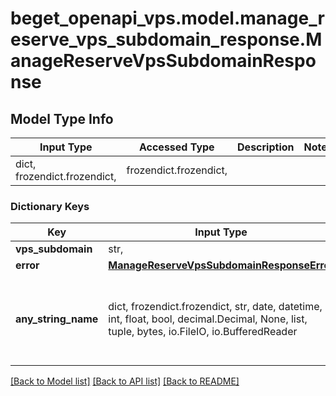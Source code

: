 # beget_openapi_vps.model.manage_reserve_vps_subdomain_response.ManageReserveVpsSubdomainResponse

## Model Type Info
Input Type | Accessed Type | Description | Notes
------------ | ------------- | ------------- | -------------
dict, frozendict.frozendict,  | frozendict.frozendict,  |  | 

### Dictionary Keys
Key | Input Type | Accessed Type | Description | Notes
------------ | ------------- | ------------- | ------------- | -------------
**vps_subdomain** | str,  | str,  |  | [optional] 
**error** | [**ManageReserveVpsSubdomainResponseError**](ManageReserveVpsSubdomainResponseError.md) | [**ManageReserveVpsSubdomainResponseError**](ManageReserveVpsSubdomainResponseError.md) |  | [optional] 
**any_string_name** | dict, frozendict.frozendict, str, date, datetime, int, float, bool, decimal.Decimal, None, list, tuple, bytes, io.FileIO, io.BufferedReader | frozendict.frozendict, str, BoolClass, decimal.Decimal, NoneClass, tuple, bytes, FileIO | any string name can be used but the value must be the correct type | [optional]

[[Back to Model list]](../../README.md#documentation-for-models) [[Back to API list]](../../README.md#documentation-for-api-endpoints) [[Back to README]](../../README.md)


